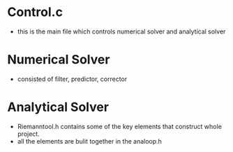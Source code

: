 # Control.c 
+ this is the main file which controls numerical solver and analytical solver
# Numerical Solver
+ consisted of filter, predictor, corrector

# Analytical Solver
+ Riemanntool.h contains some of the key elements that construct whole project.
+ all the elements are bulit together in the analoop.h
